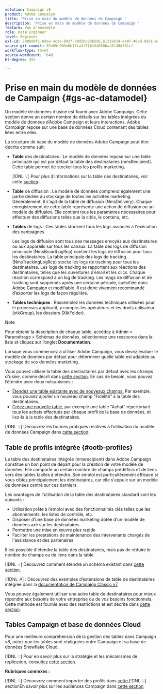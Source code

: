 ```yaml
---
solution: Campaign v8
product: Adobe Campaign
title: 'Prise en main du modèle de données de Campaign '
description: 'Prise en main du modèle de données de Campaign '
feature: Vue d'ensemble
role: Data Engineer
level: Beginner
exl-id: 200b60f1-04ae-4c3e-892f-3dd2bd22b896,b1319b34-ee07-48ed-9ab1-e2d12d3d99f8
source-git-commit: 69d69c909e6b17ca3f5fb18d6680aa51d0d701cf
workflow-type: tm+mt
source-wordcount: '648'
ht-degree: 45%

---
```


# Prise en main du modèle de données de Campaign {#gs-ac-datamodel}

Un modèle de données d’usine est fourni avec Adobe Campaign. Cette section donne un certain nombre de détails sur les tables intégrées du modèle de données d’Adobe Campaign et leurs interactions. Adobe Campaign repose sur une base de données Cloud contenant des tables liées entre elles.

La structure de base du modèle de données Adobe Campaign peut être décrite comme suit:

* **Table** des destinataires : Le modèle de données repose sur une table principale qui est par défaut la table des destinataires (nmsRecipient). Cette table permet de stocker tous les profils marketing.

   [!DNL :bulb:] Pour plus d’informations sur la table des destinataires, voir cette [section](#ootb-profiles).

* **Table** de diffusion : Le modèle de données comprend également une partie dédiée au stockage de toutes les activités marketing. Généralement, il s&#39;agit de la table de diffusion (NmsDelivery). Chaque enregistrement de cette table représente une action de diffusion ou un modèle de diffusion. Elle contient tous les paramètres nécessaires pour effectuer des diffusions telles que la cible, le contenu, etc.

* **Tables** de logs : Ces tables stockent tous les logs associés à l&#39;exécution des campagnes.

   Les logs de diffusion sont tous des messages envoyés aux destinataires ou aux appareils sur tous les canaux. La table des logs de diffusion principale (NmsBroadLogRcp) contient les logs de diffusion pour tous les destinataires.
La table principale des logs de tracking (NmsTrackingLogRcp) stocke les logs de tracking pour tous les destinataires. Les logs de tracking se rapportent aux réactions des destinataires, telles que les ouvertures d’email et les clics. Chaque réaction correspond à un log de tracking.
Les mpgs de diffusion et de tracking sont supprimés après une certaine période, spécifiée dans Adobe Campaign et modifiable. Il est donc vivement recommandé d’exporter les logs de façon régulière.

* **Tables techniques** : Rassemblez les données techniques utilisées pour le processus applicatif, y compris les opérateurs et les droits utilisateur (xtkGroup), les dossiers (XtkFolder).

>[!NOTE]
>
>Pour obtenir la description de chaque table, accédez à Admin > Paramétrage > Schémas de données, sélectionnez une ressource dans la liste et cliquez sur l’onglet **Documentation**.

Lorsque vous commencez à utiliser Adobe Campaign, vous devez évaluer le modèle de données par défaut pour déterminer quelle table est adaptée au stockage de vos données marketing.

Vous pouvez utiliser la table des destinataires par défaut avec les champs d&#39;usine, comme décrit dans [cette section](#ootb-profiles). En cas de besoin, vous pouvez l’étendre avec deux mécanismes :

* [Étendez une table existante avec de nouveaux champs.](extend-schema.md) Par exemple, vous pouvez ajouter un nouveau champ &quot;Fidélité&quot; à la table des destinataires.
* [Créez une nouvelle table](create-schema.md), par exemple une table &quot;Achat&quot; répertoriant tous les achats effectués par chaque profil de la base de données, et liez-la à la table des destinataires.

[!DNL :bulb:] Découvrez les bonnes pratiques relatives à l’utilisation du modèle de données Campaign dans  [cette section](datamodel-best-practices.md).

## Table de profils intégrée {#ootb-profiles}

La table des destinataires intégrée (nmsrecipient) dans Adobe Campaign constitue un bon point de départ pour la création de votre modèle de données. Elle comporte un certain nombre de champs prédéfinis et de liens vers des tables faciles à étendre. Son emploi est particulièrement efficace si vous ciblez principalement les destinataires, car elle s&#39;appuie sur un modèle de données centré sur ces derniers.

Les avantages de l&#39;utilisation de la table des destinataires standard sont les suivants :

* Utilisation prête à l’emploi avec des fonctionnalités clés telles que les abonnements, les listes de contrôle, etc.
* Disposer d&#39;une base de données marketing dotée d&#39;un modèle de données axé sur les destinataires
* Permettre une mise en œuvre plus rapide
* Faciliter les prestations de maintenance des intervenants chargés de l&#39;assistance et des partenaires

Il est possible d&#39;étendre la table des destinataires, mais pas de réduire le nombre de champs ou de liens dans la table.

[!DNL :bulb:] Découvrez comment étendre un schéma existant dans  [cette section](extend-schema.md).

:[!DNL :arrow_upper_right:] : Découvrez des exemples d’extensions de table de destinataires intégrée dans la [documentation de Campaign Classic v7](https://experienceleague.adobe.com/docs/campaign-classic/using/configuring-campaign-classic/editing-schemas/examples-of-schemas-edition.html?lang=en#extending-a-table)

Vous pouvez également utiliser une autre table de destinataires pour mieux répondre aux besoins de votre entreprise ou de vos besoins fonctionnels. Cette méthode est fournie avec des restrictions et est décrite dans [cette section](custom-recipient.md).

## Tables Campaign et base de données Cloud

Pour une meilleure compréhension de la gestion des tables dans Campaign v8, notez que les tables sont répliquées entre Campaign et sa base de données Snowflake Cloud.

[!DNL :bulb:] Pour en savoir plus sur la stratégie et les mécanismes de réplication, consultez  [cette section](../config/replication.md).

**Rubriques connexes :**

[!DNL :bulb:] Découvrez comment importer des profils dans  [cette ](../start/import.md)
[!DNL :bulb:] sectionEn savoir plus sur les audiences Campaign dans  [cette section](../start/audiences.md)
